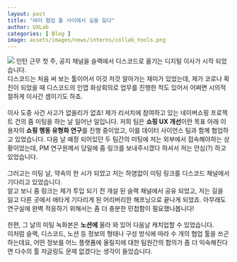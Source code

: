 ```yaml
---
layout: post
title: "여러 협업 툴 사이에서 길을 잃다"
author: UXLab
categories: [ Blog ]
image: assets/images/news/interns/collab_tools.png
---
```


<img src="{{site.baseurl}}/assets/images/news/interns/collab_tools.png">
인턴 근무 첫 주, 공지 채널을 슬랙에서 디스코드로 옮기는 디지털 이사가 시작 되었습니다.<br>
디스코드는 처음 써 보는 툴이어서 이것 저것 알아가는 재미가 있었는데, 제가 코로나 확진이 되었을 때 디스코드의 인앱 화상회의로 업무를 진행한 적도 있어서 어쩌면 시의적절하게 이사간 셈이기도 하죠.<br>
<br>
이사 도중 사건 사고가 없을리가 없죠! 제가 리서치에 참여하고 있는 네이버쇼핑 프로젝트 건의 줌 미팅을 하는 날 일어난 일입니다. 저희 팀은 <b>쇼핑 UX 개선</b>이란 목표 아래 이용자의 <b>쇼핑 행동 유형화 연구</b>를 진행 중이었고, 이를 데이터 사이언스 팀과 함께 협업하고 있었습니다. 다음 날 예정 되어있던 두 팀간의 미팅에 저는 외부에서 접속해야하는 상황이었는데, PM 연구원께서 당일에 줌 링크를 보내주시겠다 하셔서 저는 안심(?) 하고 있었습니다.<br>
<br>
그러고는 미팅 날, 약속의 한 시가 되었고 저는 하염없이 미팅 링크를 디스코드 채널에서 기다리고 있었습니다. <br>
알고 보니 줌 링크는 제가 투입 되기 전 개설 된 슬랙 채널에서 공유 되었고, 저는 길을 잃고 다른 곳에서 애타게 기다리게 된 어리버리한 해프닝으로 끝나게 되었죠. 아무래도 연구실에 완벽 적응하기 위해서는 좀 더 충분한 민첩함이 필요했나봅니다!<br>
<br>
한편, 그 날의 미팅 녹화본은 <b>노션에</b> 올라 와 있어 다음날 캐치업할 수 있었습니다. <br>
이처럼 슬랙, 디스코드, 노션 등 정보의 형태나 구성 방식에 따라 수 개의 협업 툴을 쓰곤 하는데요, 어떤 정보를 어느 플랫폼에 올릴지에 대한 팀원간의 합의가 좀 더 익숙해진다면 다수의 툴 저글링도 문제 없겠다는 생각이 들었습니다.<br>
<br>
